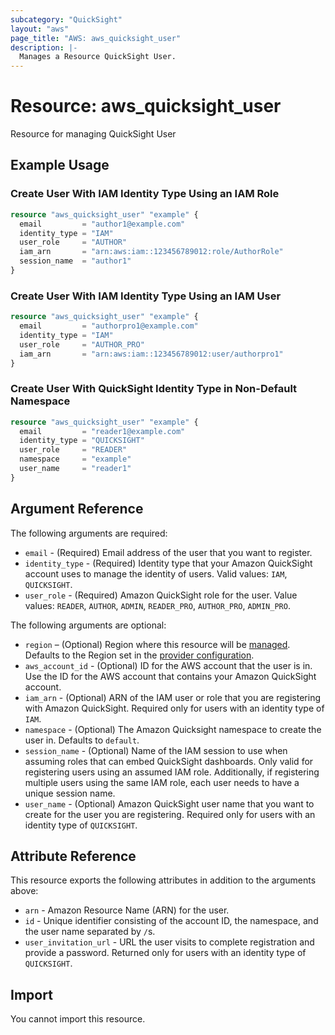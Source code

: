 ```yaml
---
subcategory: "QuickSight"
layout: "aws"
page_title: "AWS: aws_quicksight_user"
description: |-
  Manages a Resource QuickSight User.
---
```


# Resource: aws_quicksight_user

Resource for managing QuickSight User

## Example Usage

### Create User With IAM Identity Type Using an IAM Role

```terraform
resource "aws_quicksight_user" "example" {
  email         = "author1@example.com"
  identity_type = "IAM"
  user_role     = "AUTHOR"
  iam_arn       = "arn:aws:iam::123456789012:role/AuthorRole"
  session_name  = "author1"
}
```

### Create User With IAM Identity Type Using an IAM User

```terraform
resource "aws_quicksight_user" "example" {
  email         = "authorpro1@example.com"
  identity_type = "IAM"
  user_role     = "AUTHOR_PRO"
  iam_arn       = "arn:aws:iam::123456789012:user/authorpro1"
}
```

### Create User With QuickSight Identity Type in Non-Default Namespace

```terraform
resource "aws_quicksight_user" "example" {
  email         = "reader1@example.com"
  identity_type = "QUICKSIGHT"
  user_role     = "READER"
  namespace     = "example"
  user_name     = "reader1"
}
```

## Argument Reference

The following arguments are required:

* `email` - (Required) Email address of the user that you want to register.
* `identity_type` - (Required) Identity type that your Amazon QuickSight account uses to manage the identity of users. Valid values: `IAM`, `QUICKSIGHT`.
* `user_role` - (Required) Amazon QuickSight role for the user. Value values: `READER`, `AUTHOR`, `ADMIN`, `READER_PRO`, `AUTHOR_PRO`, `ADMIN_PRO`.

The following arguments are optional:

* `region` – (Optional) Region where this resource will be [managed](https://docs.aws.amazon.com/general/latest/gr/rande.html#regional-endpoints). Defaults to the Region set in the [provider configuration](https://registry.terraform.io/providers/hashicorp/aws/latest/docs#aws-configuration-reference).
* `aws_account_id` - (Optional) ID for the AWS account that the user is in. Use the ID for the AWS account that contains your Amazon QuickSight account.
* `iam_arn` - (Optional) ARN of the IAM user or role that you are registering with Amazon QuickSight. Required only for users with an identity type of `IAM`.
* `namespace`  - (Optional) The Amazon Quicksight namespace to create the user in. Defaults to `default`.
* `session_name` - (Optional) Name of the IAM session to use when assuming roles that can embed QuickSight dashboards. Only valid for registering users using an assumed IAM role. Additionally, if registering multiple users using the same IAM role, each user needs to have a unique session name.
* `user_name` - (Optional) Amazon QuickSight user name that you want to create for the user you are registering. Required only for users with an identity type of `QUICKSIGHT`.

## Attribute Reference

This resource exports the following attributes in addition to the arguments above:

* `arn` -  Amazon Resource Name (ARN) for the user.
* `id` - Unique identifier consisting of the account ID, the namespace, and the user name separated by `/`s.
* `user_invitation_url` - URL the user visits to complete registration and provide a password. Returned only for users with an identity type of `QUICKSIGHT`.

## Import

You cannot import this resource.
